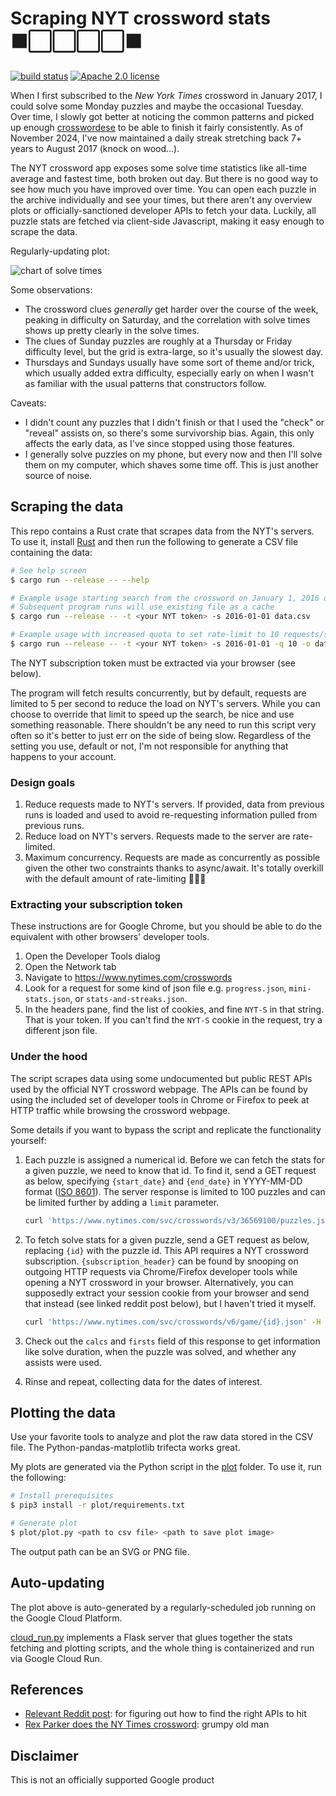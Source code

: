 # Scraping NYT crossword stats ⬛⬜⬜⬜⬜⬛

[![build status](https://img.shields.io/github/actions/workflow/status/kesyog/crossword/push.yml?branch=main&style=flat-square)](https://github.com/kesyog/crossword/actions/workflows/push.yml)
[![Apache 2.0 license](https://img.shields.io/github/license/kesyog/crossword?style=flat-square)](./LICENSE)

When I first subscribed to the _New York Times_ crossword in January 2017, I could solve some Monday
puzzles and maybe the occasional Tuesday. Over time, I slowly got better at noticing the common
patterns and picked up enough [crosswordese](https://en.wikipedia.org/wiki/Crosswordese) to be able
to finish it fairly consistently. As of November 2024, I've now maintained a daily streak stretching
back 7+ years to August 2017 (knock on wood...).

The NYT crossword app exposes some solve time statistics like all-time average and fastest time,
both broken out day. But there is no good way to see how much you have improved over time. You can
open each puzzle in the archive individually and see your times, but there aren't any overview plots
or officially-sanctioned developer APIs to fetch your data. Luckily, all puzzle stats are fetched
via client-side Javascript, making it easy enough to scrape the data.

Regularly-updating plot:

![chart of solve times](https://storage.googleapis.com/xword-plots/plot.svg)

Some observations:

* The crossword clues _generally_ get harder over the course of the week, peaking in difficulty on
Saturday, and the correlation with solve times shows up pretty clearly in the solve times.
* The clues of Sunday puzzles are roughly at a Thursday or Friday difficulty level, but the grid is
extra-large, so it's usually the slowest day.
* Thursdays and Sundays usually have some sort of theme and/or trick, which usually added extra
difficulty, especially early on when I wasn't as familiar with the usual patterns that constructors
follow.

Caveats:

* I didn't count any puzzles that I didn't finish or that I used the "check" or "reveal" assists on,
so there's some survivorship bias. Again, this only affects the early data, as I've since stopped
using those features.
* I generally solve puzzles on my phone, but every now and then I'll solve them on my computer,
which shaves some time off. This is just another source of noise.

## Scraping the data

This repo contains a Rust crate that scrapes data from the NYT's servers. To use it, install [Rust](https://rustup.rs)
and then run the following to generate a CSV file containing the data:

```sh
# See help screen
$ cargo run --release -- --help

# Example usage starting search from the crossword on January 1, 2016 onward
# Subsequent program runs will use existing file as a cache 
$ cargo run --release -- -t <your NYT token> -s 2016-01-01 data.csv

# Example usage with increased quota to set rate-limit to 10 requests/second
$ cargo run --release -- -t <your NYT token> -s 2016-01-01 -q 10 -o data.csv
```

The NYT subscription token must be extracted via your browser (see below).

The program will fetch results concurrently, but by default, requests are limited to 5 per second to
reduce the load on NYT's servers. While you can choose to override that limit to speed up the
search, be nice and use something reasonable. There shouldn't be any need to run this script very
often so it's better to just err on the side of being slow. Regardless of the setting you use,
default or not, I'm not responsible for anything that happens to your account.

### Design goals

1. Reduce requests made to NYT's servers. If provided, data from previous runs is loaded and used to
avoid re-requesting information pulled from previous runs.
1. Reduce load on NYT's servers. Requests made to the server are rate-limited.
1. Maximum concurrency. Requests are made as concurrently as possible given the other two
constraints thanks to async/await. It's totally overkill with the default amount of rate-limiting 🤷🏽‍♂

### Extracting your subscription token

These instructions are for Google Chrome, but you should be able to do the equivalent with other
browsers' developer tools.

1. Open the Developer Tools dialog
1. Open the Network tab
1. Navigate to <https://www.nytimes.com/crosswords>
1. Look for a request for some kind of json file e.g. `progress.json`, `mini-stats.json`, or
`stats-and-streaks.json`.
1. In the headers pane, find the list of cookies, and fine `NYT-S` in that string. That is your
token. If you can't find the `NYT-S` cookie in the request, try a different json file.

### Under the hood

The script scrapes data using some undocumented but public REST APIs used by the official NYT
crossword webpage.
The APIs can be found by using the included set of developer tools in Chrome or Firefox to peek at
HTTP traffic while browsing the crossword webpage.

Some details if you want to bypass the script and replicate the functionality yourself:

1. Each puzzle is assigned a numerical id. Before we can fetch the stats for a given puzzle, we need
to know that id. To find it, send a GET request as below, specifying `{start_date}` and `{end_date}`
in YYYY-MM-DD format ([ISO 8601](https://xkcd.com/1179)). The server response is limited to 100
puzzles and can be limited further by adding a `limit` parameter.

    ```sh
    curl 'https://www.nytimes.com/svc/crosswords/v3/36569100/puzzles.json?publish_type=daily&date_start={start_date}&date_end={end_date}' -H 'accept: application/json'
    ```

1. To fetch solve stats for a given puzzle, send a GET request as below, replacing `{id}` with the
puzzle id. This API requires a NYT crossword subscription. `{subscription_header}` can be found by
snooping on outgoing HTTP requests via Chrome/Firefox developer tools while opening a NYT crossword
in your browser. Alternatively, you can supposedly extract your session cookie from your browser and
send that instead (see linked reddit post below), but I haven't tried it myself.
  
    ```sh
    curl 'https://www.nytimes.com/svc/crosswords/v6/game/{id}.json' -H 'accept: application/json' --cookie 'NYT-S={subscription_header}'
    ```

1. Check out the `calcs` and `firsts` field of this response to get information like solve duration,
when the puzzle was solved, and whether any assists were used.

1. Rinse and repeat, collecting data for the dates of interest.

## Plotting the data

Use your favorite tools to analyze and plot the raw data stored in the CSV file. The
Python-pandas-matplotlib trifecta works great.

My plots are generated via the Python script in the [plot](./plot) folder. To use it, run the following:

```sh
# Install prerequisites
$ pip3 install -r plot/requirements.txt

# Generate plot
$ plot/plot.py <path to csv file> <path to save plot image>
```

The output path can be an SVG or PNG file.

## Auto-updating

The plot above is auto-generated by a regularly-scheduled job running on the Google Cloud Platform.

[cloud\_run.py](./cloud_run.py) implements a Flask server that glues together the stats fetching and
plotting scripts, and the whole thing is containerized and run via Google Cloud Run.

## References

* [Relevant Reddit post][1]: for figuring out how to find the right APIs to hit
* [Rex Parker does the NY Times crossword][2]: grumpy old man

## Disclaimer

This is not an officially supported Google product

[1]: https://www.reddit.com/r/crossword/comments/dqtnca/my_automatic_nyt_crossword_downloading_script
[2]: https://rexwordpuzzle.blogspot.com
